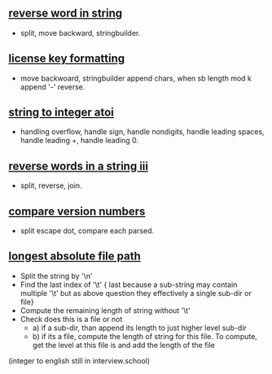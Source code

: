 
## [reverse word in string](https://leetcode.com/problems/reverse-words-in-a-string/) 
- split, move backward, stringbuilder. 

## [license key formatting](https://leetcode.com/problems/license-key-formatting/) 
- move backwoard, stringbuilder append chars, when sb length mod k append '-' reverse.

## [string to integer atoi](https://leetcode.com/problems/string-to-integer-atoi/) 
- handling overflow, handle sign, handle nondigits, handle leading spaces, handle leading +, handle leading 0.

## [reverse words in a string iii](https://leetcode.com/problems/reverse-words-in-a-string-iii/)
- split, reverse, join.

## [compare version numbers](https://leetcode.com/problems/compare-version-numbers/)
- split escape dot, compare each parsed.

## [longest absolute file path](https://leetcode.com/problems/longest-absolute-file-path/) 
- Split the string by '\n'
- Find the last index of '\t' { last because a sub-string may contain multiple '\t' but as above question they effectively a single sub-dir or file}
- Compute the remaining length of string without '\t'
- Check does this is a file or not
    - a) if a sub-dir, than append its length to just higher level sub-dir
    - b) if its a file, compute the length of string for this file. To compute, get the level at this file is and add the length of the file


(integer to english still in interview.school)